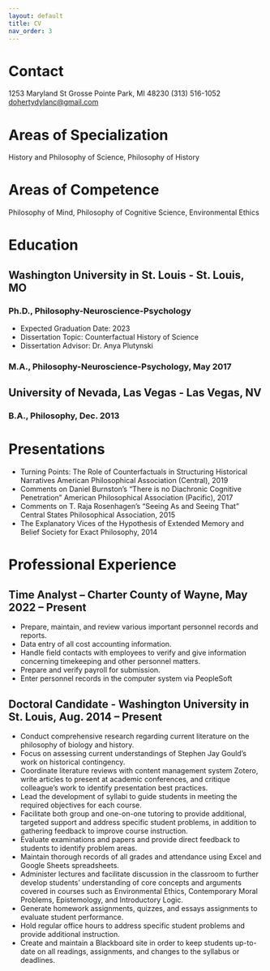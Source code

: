 ```yaml
---
layout: default
title: CV
nav_order: 3
---
```


# Contact
1253 Maryland St
Grosse Pointe Park, MI 48230
(313) 516-1052
dohertydylanc@gmail.com

# Areas of Specialization
History and Philosophy of Science, Philosophy of History

# Areas of Competence
Philosophy of Mind, Philosophy of Cognitive Science, Environmental Ethics

# Education

## Washington University in St. Louis - St. Louis, MO

### Ph.D., Philosophy-Neuroscience-Psychology
- Expected Graduation Date: 2023
- Dissertation Topic: Counterfactual History of Science
- Dissertation Advisor: Dr. Anya Plutynski

### M.A., Philosophy-Neuroscience-Psychology, May 2017

## University of Nevada, Las Vegas - Las Vegas, NV

### B.A., Philosophy, Dec. 2013

# Presentations

- Turning Points: The Role of Counterfactuals in Structuring Historical Narratives
American Philosophical Association (Central), 2019
- Comments on Daniel Burnston’s “There is no Diachronic Cognitive Penetration”
American Philosophical Association (Pacific), 2017
- Comments on T. Raja Rosenhagen’s “Seeing As and Seeing That”
Central States Philosophical Association, 2015
- The Explanatory Vices of the Hypothesis of Extended Memory and Belief
Society for Exact Philosophy, 2014

# Professional Experience

## Time Analyst – Charter County of Wayne, May 2022 – Present
- Prepare, maintain, and review various important personnel records and reports.
- Data entry of all cost accounting information.
- Handle field contacts with employees to verify and give information concerning timekeeping and other personnel matters.
- Prepare and verify payroll for submission.
- Enter personnel records in the computer system via PeopleSoft

## Doctoral Candidate - Washington University in St. Louis, Aug. 2014 – Present
- Conduct comprehensive research regarding current literature on the philosophy of biology and history.
- Focus on assessing current understandings of Stephen Jay Gould’s work on historical contingency.
- Coordinate literature reviews with content management system Zotero, write articles to present at academic conferences, and critique colleague’s work to identify presentation best practices.
- Lead the development of syllabi to guide students in meeting the required objectives for each course.
- Facilitate both group and one-on-one tutoring to provide additional, targeted support and address specific student problems, in addition to gathering feedback to improve course instruction.
- Evaluate examinations and papers and provide direct feedback to students to identify problem areas.
- Maintain thorough records of all grades and attendance using Excel and Google Sheets spreadsheets.
- Administer lectures and facilitate discussion in the classroom to further develop students’ understanding of core concepts and arguments covered in courses such as Environmental Ethics, Contemporary Moral Problems, Epistemology, and Introductory Logic.
- Generate homework assignments, quizzes, and essays assignments to evaluate student performance.
- Hold regular office hours to address specific student problems and provide additional instruction.
- Create and maintain a Blackboard site in order to keep students up-to-date on all readings, assignments, and changes to the syllabus or deadlines.
